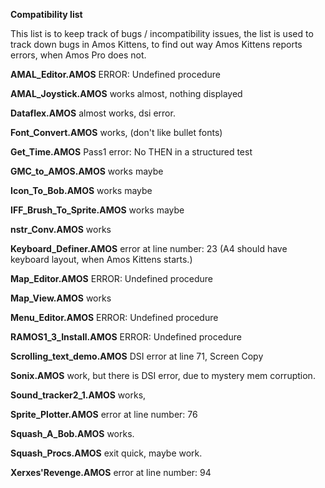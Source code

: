 **Compatibility list**

This list is to keep track of bugs / incompatibility issues, 
the list is used to track down bugs in Amos Kittens, 
to find out way Amos Kittens reports errors, when Amos Pro does not.

**AMAL_Editor.AMOS**
ERROR: Undefined procedure

**AMAL_Joystick.AMOS**
works almost, nothing displayed

**Dataflex.AMOS**
almost works, dsi error.

**Font_Convert.AMOS**
works, (don't like bullet fonts)

**Get_Time.AMOS**
Pass1 error: No THEN in a structured test

**GMC_to_AMOS.AMOS**
works maybe

**Icon_To_Bob.AMOS**
works maybe

**IFF_Brush_To_Sprite.AMOS**
works maybe

**nstr_Conv.AMOS**
works

**Keyboard_Definer.AMOS**
error at line number: 23
(A4 should have keyboard layout, when Amos Kittens starts.)

**Map_Editor.AMOS**
ERROR: Undefined procedure

**Map_View.AMOS**
works

**Menu_Editor.AMOS**
ERROR: Undefined procedure

**RAMOS1_3_Install.AMOS**
ERROR: Undefined procedure

**Scrolling_text_demo.AMOS**
DSI error at line 71, Screen Copy

**Sonix.AMOS**
work, but there is DSI error, due to mystery mem corruption.

**Sound_tracker2_1.AMOS**
works,

**Sprite_Plotter.AMOS**
error at line number: 76

**Squash_A_Bob.AMOS**
works.

**Squash_Procs.AMOS**
exit quick, maybe work.

**Xerxes'Revenge.AMOS**
error at line number: 94


